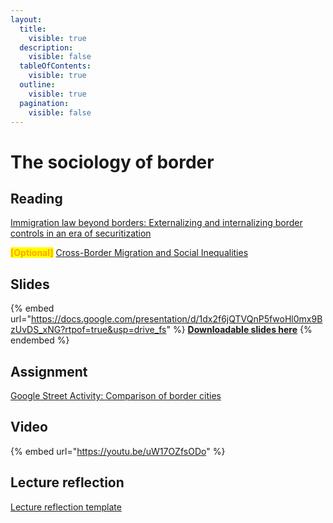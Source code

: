 ```yaml
---
layout:
  title:
    visible: true
  description:
    visible: false
  tableOfContents:
    visible: true
  outline:
    visible: true
  pagination:
    visible: false
---
```


# The sociology of border

## Reading

[Immigration law beyond borders: Externalizing and internalizing border controls in an era of securitization](https://drive.google.com/file/d/1nY9K_N-dB-2d76kywootZbWXzpTubArH/view?usp=sharing)

<mark style="color:orange;">**\[Optional]**</mark> [Cross-Border Migration and Social Inequalities](https://drive.google.com/file/d/10JoAOiURMSG531BQPG97d6de4p-ktQUb/view?usp=sharing)

## Slides

{% embed url="https://docs.google.com/presentation/d/1dx2f6jQTVQnP5fwoHl0mx9BzUvDS_xNG?rtpof=true&usp=drive_fs" %}
[**Downloadable slides here**](https://docs.google.com/presentation/d/1dx2f6jQTVQnP5fwoHl0mx9BzUvDS_xNG?rtpof=true\&usp=drive_fs)
{% endembed %}

## Assignment

[Google Street Activity: Comparison of border cities](https://docs.google.com/document/d/1Vk7t-f_MsXxUIiKsDxEkgXFaW1Pu5QTN/edit?usp=sharing\&ouid=100179871492576617561\&rtpof=true\&sd=true)

## Video

{% embed url="https://youtu.be/uW17OZfsODo" %}

## Lecture reflection

[Lecture reflection template](https://docs.google.com/document/d/11xhoANlh2eXu-C8ecWJeKiTAHEYTiqyX?rtpof=true\&usp=drive_fs)
